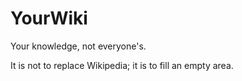 # YourWiki
Your knowledge, not everyone's.

It is not to replace Wikipedia; it is to fill an empty area.
